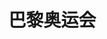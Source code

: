# 巴黎奥运会

<ImgView title="巴黎奥运会" url="https://cdn.z.wiki/autoupload/20240809/Gn6z/828X790/image.png" />

